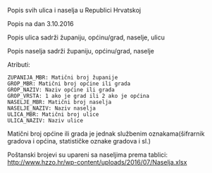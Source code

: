 Popis svih ulica i naselja u Republici Hrvatskoj

Popis na dan 3.10.2016

Popis ulica sadrži županiju, općinu/grad, naselje, ulicu

Popis naselja sadrži županiju, općinu/grad, naselje


Atributi:
```
ZUPANIJA_MBR: Matični broj županije
GROP_MBR: Matični broj općine ili grada
GROP_NAZIV: Naziv općine ili grada
GROP_VRSTA: 1 ako je grad ili 2 ako je općina
NASELJE_MBR: Matični broj naselja
NASELJE_NAZIV: Naziv naselja
ULICA_MBR: Matični broj ulice
ULICA_NAZIV: Naziv ulice
```

Matični broj općine ili grada je jednak službenim oznakama(šifrarnik gradova i općina, statističke oznake gradova i sl.)

Poštanski brojevi su upareni sa naseljima prema tablici:
http://www.hzzo.hr/wp-content/uploads/2016/07/Naselja.xlsx
